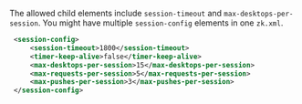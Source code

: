 The allowed child elements include `session-timeout` and
`max-desktops-per-session`. You might have multiple `session-config`
elements in one `zk.xml`.

```xml
 <session-config>
     <session-timeout>1800</session-timeout>
     <timer-keep-alive>false</timer-keep-alive>
     <max-desktops-per-session>15</max-desktops-per-session>
     <max-requests-per-session>5</max-requests-per-session>
     <max-pushes-per-session>3</max-pushes-per-session>
 </session-config>
```
